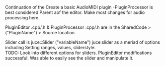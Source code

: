 Continuation of the Create a basic AudioMIDI plugin
    -PluginProcessor is best considered Parent aof the editor.  Make most changes for audio processing here.

PluginEditor .cpp/.h & PluginProcessor .cpp/.h are in the SharedCode > ("PluginName") > Source location

Slider call is juce::Slider ("variableName")
    juce:slider as a meriad of options including Setting ranges, values, sliderstyle.  
        TODO: Look into different options for sliders. 
PluginEditor modifications successful.
Was able to easily see the slider and manipulate it. 